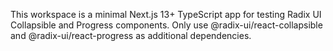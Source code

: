 <!-- Use this file to provide workspace-specific custom instructions to Copilot. For more details, visit https://code.visualstudio.com/docs/copilot/copilot-customization#_use-a-githubcopilotinstructionsmd-file -->

This workspace is a minimal Next.js 13+ TypeScript app for testing Radix UI Collapsible and Progress components. Only use @radix-ui/react-collapsible and @radix-ui/react-progress as additional dependencies.
